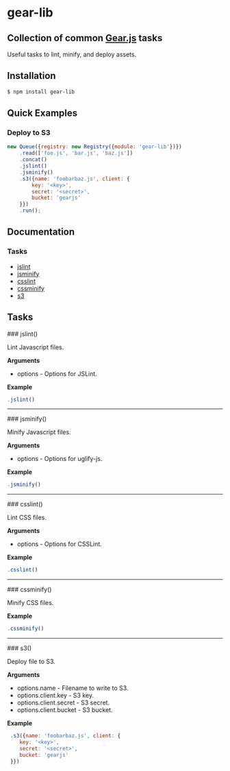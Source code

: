 # gear-lib

## Collection of common [Gear.js](/twobit/gear) tasks

Useful tasks to lint, minify, and deploy assets.

## Installation

```bash
$ npm install gear-lib
```

## Quick Examples

### Deploy to S3

```javascript
new Queue({registry: new Registry({module: 'gear-lib'})})
    .read(['foo.js', 'bar.js', 'baz.js'])
    .concat()
    .jslint()
    .jsminify()
    .s3({name: 'foobarbaz.js', client: {
        key: '<key>',
        secret: '<secret>',
        bucket: 'gearjs'
    }})
    .run();
```

## Documentation

### Tasks

 * [jslint](#jslint)
 * [jsminify](#jsminify)
 * [csslint](#csslint)
 * [cssminify](#cssminify)
 * [s3](#s3)

## Tasks

<a name="jslint" />
### jslint()

Lint Javascript files.

__Arguments__

 * options - Options for JSLint.

__Example__

```javascript
.jslint()
```

---------------------------------------

<a name="jsminify" />
### jsminify()

Minify Javascript files.

__Arguments__

 * options - Options for uglify-js.

__Example__

```javascript
.jsminify()
```

---------------------------------------

<a name="csslint" />
### csslint()

Lint CSS files.

__Arguments__

 * options - Options for CSSLint.

__Example__

```javascript
.csslint()
```

---------------------------------------

<a name="cssminify" />
### cssminify()

Minify CSS files.

__Example__

```javascript
.cssminify()
```

---------------------------------------

<a name="s3" />
### s3()

Deploy file to S3.

__Arguments__

 * options.name - Filename to write to S3.
 * options.client.key - S3 key.
 * options.client.secret - S3 secret.
 * options.client.bucket - S3 bucket.

__Example__

```javascript
 .s3({name: 'foobarbaz.js', client: {
    key: '<key>',
    secret: '<secret>',
    bucket: 'gearjs'
 }})
```
